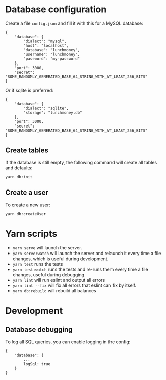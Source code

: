 
# Database configuration

Create a file `config.json` and fill it with this for a MySQL database:

    {
        "database": {
            "dialect": "mysql",
            "host": "localhost",
            "database": "lunchmoney",
            "username": "lunchmoney",
            "password": "my-password"
        },
        "port": 3000,
        "secret": "SOME_RANDOMLY_GENERATED_BASE_64_STRING_WITH_AT_LEAST_256_BITS"
    }

Or if sqlite is preferred:

    {
        "database": {
            "dialect": "sqlite",
            "storage": "lunchmoney.db"
        },
        "port": 3000,
        "secret": "SOME_RANDOMLY_GENERATED_BASE_64_STRING_WITH_AT_LEAST_256_BITS"
    }

## Create tables

If the database is still empty, the following command will create all tables and defaults:

    yarn db:init

## Create a user

To create a new user:

    yarn db:createUser

# Yarn scripts

- `yarn serve` will launch the server.
- `yarn serve:watch` will launch the server and relaunch it every time a file
  changes, which is useful during development.
- `yarn test` runs the tests 
- `yarn test:watch` runs the tests and re-runs them every time a file changes,
  useful during debugging.
- `yarn lint` will run eslint and output all errors
- `yarn lint --fix` will fix all errors that eslint can fix by itself.
- `yarn db:rebuild` will rebuild all balances

# Development

## Database debugging

To log all SQL queries, you can enable logging in the config:

    {
        "database": {
            ...
            logSql: true
        }
    }

